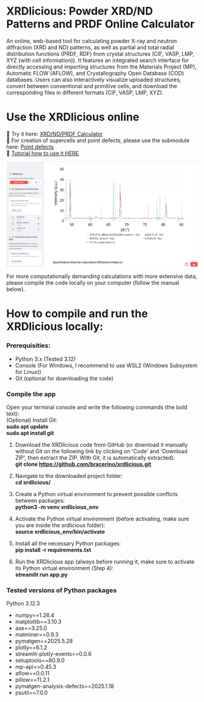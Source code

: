 # **XRDlicious: Powder XRD/ND Patterns and PRDF Online Calculator**

An online, web-based tool for calculating powder X-ray and neutron diffraction (XRD and ND) patterns, as well as partial and total radial distribution functions (PRDF, RDF) from crystal structures (CIF, VASP, LMP, XYZ (with cell information)).
It features an integrated search interface for directly accessing and importing structures from the Materials Project (MP), Automatic FLOW (AFLOW), and Crystallography Open Database (COD) databases. Users can also interactively visualize uploaded structures, convert between conventional and primitive cells, and download the corresponding files in different formats (CIF, VASP, LMP, XYZ). 

# **Use the XRDlicious online**
🔗 Try it here: [XRD/ND/PRDF Calculator](https://rdf-xrd-calculator.streamlit.app/)  
🔗 For creation of supercells and point defects, please use the submodule here: [Point defects](https://xrdlicious-point-defects.streamlit.app/)  
🔗 [Tutorial how to use it HERE](https://implant.fs.cvut.cz/xrdlicious/)

![This is a description of the image](illu_images/xrd_nd.png)

For more computationally demanding calculations with more extensive data, please compile the code locally on your computer (follow the manual below).
# **How to compile and run the XRDlicious locally:** 

### **Prerequisities**: 
- Python 3.x (Tested 3.12)
- Console (For Windows, I recommend to use WSL2 (Windows Subsystem for Linux))
- Git (optional for downloading the code)
  


### **Compile the app**  
Open your terminal console and write the following commands (the bold text):  
(Optional) Install Git:  
      **sudo apt update**  
      **sudo apt install git**    
      
1) Download the XRDlicious code from GitHub (or download it manually without Git on the following link by clicking on 'Code' and 'Download ZIP', then extract the ZIP. With Git, it is automatically extracted):  
      **git clone https://github.com/bracerino/xrdlicious.git**

2) Navigate to the downloaded project folder:  
      **cd xrdlicious/**

3) Create a Python virtual environment to prevent possible conflicts between packages:  
      **python3 -m venv xrdlicious_env**

4) Activate the Python virtual environment (before activating, make sure you are inside the xrdlicious folder):  
      **source xrdlicious_env/bin/activate**
   
5) Install all the necessary Python packages:  
      **pip install -r requirements.txt**

6) Run the XRDlicious app (always before running it, make sure to activate its Python virtual environment (Step 4):  
      **streamlit run app.py**

### **Tested versions of Python packages**
Python 3.12.3  

- numpy==1.26.4  
- matplotlib==3.10.3  
- ase==3.25.0  
- matminer==0.9.3  
- pymatgen==2025.5.28  
- plotly==6.1.2  
- streamlit-plotly-events==0.0.6  
- setuptools==80.9.0  
- mp-api==0.45.3  
- aflow==0.0.11  
- pillow==11.2.1  
- pymatgen-analysis-defects==2025.1.18
- psutil==7.0.0  

